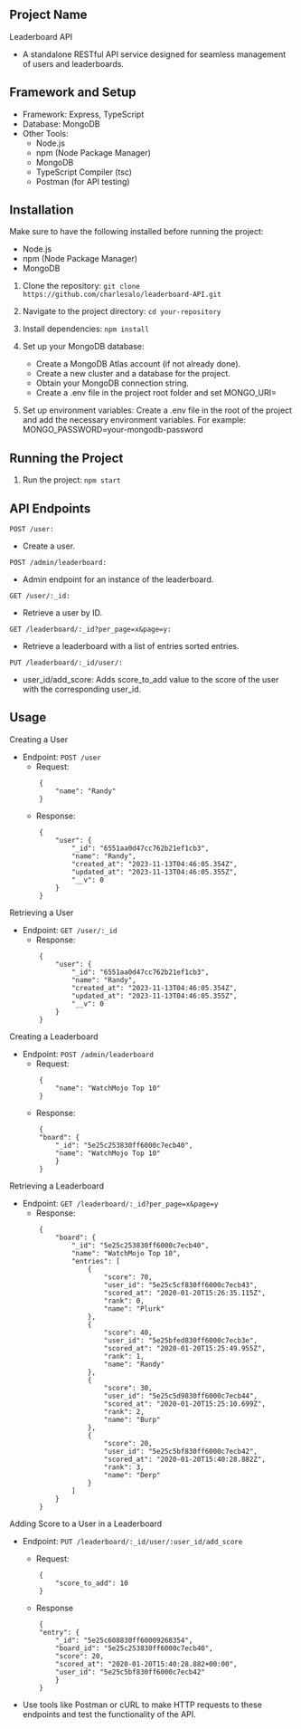 ## Project Name
Leaderboard API
- A standalone RESTful API service designed for seamless management of users and leaderboards.

## Framework and Setup
- Framework: Express, TypeScript
- Database: MongoDB
- Other Tools:
    - Node.js
    - npm (Node Package Manager)
    - MongoDB
    - TypeScript Compiler (tsc)
    - Postman (for API testing)

## Installation
Make sure to have the following installed before running the project:
- Node.js
- npm (Node Package Manager)
- MongoDB

1. Clone the repository:
    ```git clone https://github.com/charlesalo/leaderboard-API.git```

2. Navigate to the project directory:
    ```cd your-repository```

3. Install dependencies:
   ```npm install```

4. Set up your MongoDB database:
    - Create a MongoDB Atlas account (if not already done).
    - Create a new cluster and a database for the project.
    - Obtain your MongoDB connection string.
    - Create a .env file in the project root folder and set MONGO_URI=<your-mongodb-connection-string>

5. Set up environment variables:
    Create a .env file in the root of the project and add the necessary environment variables. For example:
    MONGO_PASSWORD=your-mongodb-password


## Running the Project
1. Run the project:
    ```npm start```

## API Endpoints
 `POST /user:` 
- Create a user.

 `POST /admin/leaderboard:`
- Admin endpoint for an instance of the leaderboard.

 `GET /user/:_id:`
- Retrieve a user by ID.

 `GET /leaderboard/:_id?per_page=x&page=y:`
- Retrieve a leaderboard with a list of entries sorted entries.

 `PUT /leaderboard/:_id/user/:`
- user_id/add_score: Adds score_to_add value to the score of the user with the corresponding user_id.

## Usage
Creating a User
- Endpoint: `POST /user`
    - Request:
    ```
        {
            "name": "Randy"
        }
    ```
    - Response:
    ```
        {
            "user": {
                "_id": "6551aa0d47cc762b21ef1cb3",
                "name": "Randy",
                "created_at": "2023-11-13T04:46:05.354Z",
                "updated_at": "2023-11-13T04:46:05.355Z",
                "__v": 0
            }
        }
    ```
Retrieving a User
- Endpoint: `GET /user/:_id`
    - Response:
    ```
        {
            "user": {
                "_id": "6551aa0d47cc762b21ef1cb3",
                "name": "Randy",
                "created_at": "2023-11-13T04:46:05.354Z",
                "updated_at": "2023-11-13T04:46:05.355Z",
                "__v": 0
            }
        }
    ```
Creating a Leaderboard
- Endpoint: `POST /admin/leaderboard`
    - Request:
    ```
        {
            "name": "WatchMojo Top 10"
        }
    ```
    - Response:
    ```
        {
        "board": {
            "_id": "5e25c253830ff6000c7ecb40",
            "name": "WatchMojo Top 10"
            }
        }
    ```
Retrieving a Leaderboard
- Endpoint: `GET /leaderboard/:_id?per_page=x&page=y`
    - Response:
    ```
        {
            "board": {
                "_id": "5e25c253830ff6000c7ecb40",
                "name": "WatchMojo Top 10",
                "entries": [
                    {
                        "score": 70,
                        "user_id": "5e25c5cf830ff6000c7ecb43",
                        "scored_at": "2020-01-20T15:26:35.115Z",
                        "rank": 0,
                        "name": "Plurk"
                    },
                    {
                        "score": 40,
                        "user_id": "5e25bfed830ff6000c7ecb3e",
                        "scored_at": "2020-01-20T15:25:49.955Z",
                        "rank": 1,
                        "name": "Randy"
                    },
                    {
                        "score": 30,
                        "user_id": "5e25c5d9830ff6000c7ecb44",
                        "scored_at": "2020-01-20T15:25:10.699Z",
                        "rank": 2,
                        "name": "Burp"
                    },
                    {
                        "score": 20,
                        "user_id": "5e25c5bf830ff6000c7ecb42",
                        "scored_at": "2020-01-20T15:40:28.882Z",
                        "rank": 3,
                        "name": "Derp"
                    }
                ]
            }
        }
    ```

Adding Score to a User in a Leaderboard
- Endpoint: `PUT /leaderboard/:_id/user/:user_id/add_score`
    - Request:
    ```
        {
            "score_to_add": 10
        }
    ```
    - Response
    ```
        {
        "entry": {
            "_id": "5e25c608830ff60009268354",
            "board_id": "5e25c253830ff6000c7ecb40",
            "score": 20,
            "scored_at": "2020-01-20T15:40:28.882+00:00",
            "user_id": "5e25c5bf830ff6000c7ecb42"
            }
        }
    ```

- Use tools like Postman or cURL to make HTTP requests to these endpoints and test the functionality of the API.